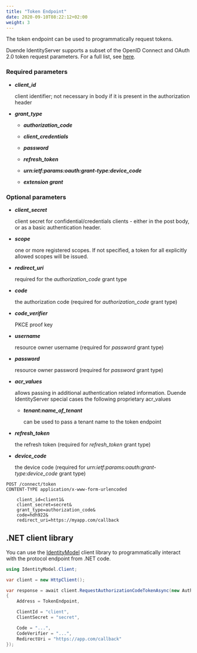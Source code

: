 ```yaml
---
title: "Token Endpoint"
date: 2020-09-10T08:22:12+02:00
weight: 3
---
```


The token endpoint can be used to programmatically request tokens.

Duende IdentityServer supports a subset of the OpenID Connect and OAuth 2.0 token request parameters. For a full list, see [here](http://openid.net/specs/openid-connect-core-1_0.html#TokenRequest).

### Required parameters

* ***client_id***
    
    client identifier; not necessary in body if it is present in the authorization header

* ***grant_type***
    
    * ***authorization_code***
    
    * ***client_credentials***
    
    * ***password***
    
    * ***refresh_token***
    
    * ***urn:ietf:params:oauth:grant-type:device_code***
    
    * ***extension grant***

### Optional parameters

* ***client_secret***
    
    client secret for confidential/credentials clients - either in the post body, or as a basic authentication header.

* ***scope***
    
    one or more registered scopes. If not specified, a token for all explicitly allowed scopes will be issued.

* ***redirect_uri***
    
    required for the *authorization_code* grant type

* ***code***

    the authorization code (required for *authorization_code* grant type)

* ***code_verifier***
    
    PKCE proof key

* ***username***

    resource owner username (required for *password* grant type)

* ***password***

    resource owner password (required for *password* grant type)

* ***acr_values***
   
    allows passing in additional authentication related information. Duende IdentityServer special cases the following proprietary acr_values
        
    * ***tenant:name_of_tenant***
    
        can be used to pass a tenant name to the token endpoint

* ***refresh_token***

    the refresh token (required for *refresh_token* grant type)

* ***device_code***

    the device code (required for *urn:ietf:params:oauth:grant-type:device_code* grant type)

```
POST /connect/token
CONTENT-TYPE application/x-www-form-urlencoded

    client_id=client1&
    client_secret=secret&
    grant_type=authorization_code&
    code=hdh922&
    redirect_uri=https://myapp.com/callback
```

## .NET client library
You can use the [IdentityModel](https://identitymodel.readthedocs.io) client library to programmatically interact with the protocol endpoint from .NET code.

```cs
using IdentityModel.Client;

var client = new HttpClient();

var response = await client.RequestAuthorizationCodeTokenAsync(new AuthorizationCodeTokenRequest
{
    Address = TokenEndpoint,

    ClientId = "client",
    ClientSecret = "secret",

    Code = "...",
    CodeVerifier = "...",
    RedirectUri = "https://app.com/callback"
});
```
